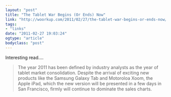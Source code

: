 ```yaml
---
layout: "post"
title: "The Tablet War Begins (Or Ends) Now"
link: "http://woorkup.com/2011/02/27/the-tablet-war-begins-or-ends-now/"
tags: 
- "links"
date: "2011-02-27 19:03:24"
ogtype: "article"
bodyclass: "post"
---
```


Interesting read….

> The year 2011 has been defined by industry analysts as the year of tablet market consolidation. Despite the arrival of exciting new products like the Samsung Galaxy Tab and Motoroloa Xoom, the Apple iPad, which the new version will be presented in a few days in San Francisco, firmly will continue to dominate the sales charts.